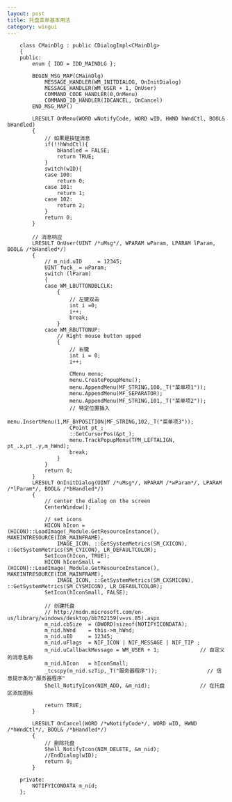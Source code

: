 ```yaml
---
layout: post
title: 托盘菜单基本用法
category: wingui
---
```


        class CMainDlg : public CDialogImpl<CMainDlg>
        {
        public:
            enum { IDD = IDD_MAINDLG };

            BEGIN_MSG_MAP(CMainDlg)
                MESSAGE_HANDLER(WM_INITDIALOG, OnInitDialog)
                MESSAGE_HANDLER(WM_USER + 1, OnUser)
                COMMAND_CODE_HANDLER(0,OnMenu)
                COMMAND_ID_HANDLER(IDCANCEL, OnCancel)
            END_MSG_MAP()

            LRESULT OnMenu(WORD wNotifyCode, WORD wID, HWND hWndCtl, BOOL& bHandled)
            {
                // 如果是按钮消息
                if(!!hWndCtl){
                    bHandled = FALSE;
                    return TRUE;
                }
                switch(wID){
                case 100:
                    return 0;
                case 101:
                    return 1;
                case 102:
                    return 2;
                }
                return 0;
            }

            // 消息响应
            LRESULT OnUser(UINT /*uMsg*/, WPARAM wParam, LPARAM lParam, BOOL& /*bHandled*/)
            {
                // m_nid.uID     = 12345;
                UINT fuck_ = wParam;
                switch (lParam)
                {
                case WM_LBUTTONDBLCLK:
                    {
                        // 左键双击
                        int i =0;
                        i++;
                        break;
                    }
                case WM_RBUTTONUP:
                    // Right mouse button upped
                    {
                        // 右键
                        int i = 0;
                        i++;

                        CMenu menu;
                        menu.CreatePopupMenu();
                        menu.AppendMenu(MF_STRING,100,_T("菜单项1"));
                        menu.AppendMenu(MF_SEPARATOR);
                        menu.AppendMenu(MF_STRING,101,_T("菜单项2"));
                        // 特定位置插入
                        menu.InsertMenu(1,MF_BYPOSITION|MF_STRING,102,_T("菜单项3"));
                        CPoint pt_;
                        ::GetCursorPos(&pt_);
                        menu.TrackPopupMenu(TPM_LEFTALIGN, pt_.x,pt_.y,m_hWnd);
                        break;
                    }
                }
                return 0;
            }
            LRESULT OnInitDialog(UINT /*uMsg*/, WPARAM /*wParam*/, LPARAM /*lParam*/, BOOL& /*bHandled*/)
            {
                // center the dialog on the screen
                CenterWindow();

                // set icons
                HICON hIcon = (HICON)::LoadImage(_Module.GetResourceInstance(), MAKEINTRESOURCE(IDR_MAINFRAME), 
                    IMAGE_ICON, ::GetSystemMetrics(SM_CXICON), ::GetSystemMetrics(SM_CYICON), LR_DEFAULTCOLOR);
                SetIcon(hIcon, TRUE);
                HICON hIconSmall = (HICON)::LoadImage(_Module.GetResourceInstance(), MAKEINTRESOURCE(IDR_MAINFRAME), 
                    IMAGE_ICON, ::GetSystemMetrics(SM_CXSMICON), ::GetSystemMetrics(SM_CYSMICON), LR_DEFAULTCOLOR);
                SetIcon(hIconSmall, FALSE);

                // 创建托盘
                // http://msdn.microsoft.com/en-us/library/windows/desktop/bb762159(v=vs.85).aspx
                m_nid.cbSize  = (DWORD)sizeof(NOTIFYICONDATA);
                m_nid.hWnd    = this->m_hWnd;
                m_nid.uID     = 12345;
                m_nid.uFlags  = NIF_ICON | NIF_MESSAGE | NIF_TIP ;
                m_nid.uCallbackMessage = WM_USER + 1;             // 自定义的消息名称
                m_nid.hIcon   = hIconSmall;
                _tcscpy(m_nid.szTip,_T("服务器程序"));                // 信息提示条为"服务器程序"
                Shell_NotifyIcon(NIM_ADD, &m_nid);                // 在托盘区添加图标
            
                return TRUE;
            }

            LRESULT OnCancel(WORD /*wNotifyCode*/, WORD wID, HWND /*hWndCtl*/, BOOL& /*bHandled*/)
            {
                // 删除托盘
                Shell_NotifyIcon(NIM_DELETE, &m_nid);
                //EndDialog(wID);
                return 0;
            }

        private:
            NOTIFYICONDATA m_nid;
        };



